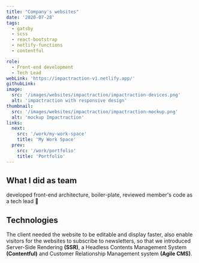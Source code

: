 ```yaml
---
title: "Company's websites"
date: '2020-07-28'
tags:
  - gatsby
  - scss
  - react-bootstrap
  - netlify-functions
  - contentful

role:
  - Front-end development
  - Tech Lead
webLink: 'https://impactraction-v1.netlify.app/'
githubLink:
image:
  src: '/images/websites/impactraction/impactraction-devices.png'
  alt: 'impactraction with responsive design'
thumbnail:
  src: '/images/websites/impactraction/impactraction-mockup.png'
  alt: 'mockup Impactraction'
links:
  next:
    src: '/work/my-work-space'
    title: 'My Work Space'
  prev:
    src: '/work/portfolio'
    title: 'Portfolio'
---
```


## What I did as team

developed front-end architecture, boiler-plate, reviewed member's code as a tech lead 👀

## Technologies

The client needed the website to be editable and display faster, also enable visitors for the websites to subscribe to newsletters, so that we introduced Server-Side Rendering **(SSR)**, a Headless Contents Management System **(Contentful)** and Customer Relationship Management system **(Agile CMS)**.
